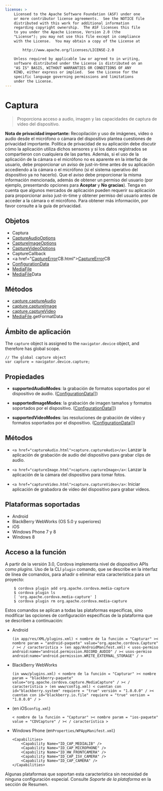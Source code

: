 ```yaml
---
license: >
    Licensed to the Apache Software Foundation (ASF) under one
    or more contributor license agreements.  See the NOTICE file
    distributed with this work for additional information
    regarding copyright ownership.  The ASF licenses this file
    to you under the Apache License, Version 2.0 (the
    "License"); you may not use this file except in compliance
    with the License.  You may obtain a copy of the License at

        http://www.apache.org/licenses/LICENSE-2.0

    Unless required by applicable law or agreed to in writing,
    software distributed under the License is distributed on an
    "AS IS" BASIS, WITHOUT WARRANTIES OR CONDITIONS OF ANY
    KIND, either express or implied.  See the License for the
    specific language governing permissions and limitations
    under the License.
---
```


# Captura

> Proporciona acceso a audio, imagen y las capacidades de captura de vídeo del dispositivo.

**Nota de privacidad importante:** Recopilación y uso de imágenes, video o audio desde el micrófono o cámara del dispositivo plantea cuestiones de privacidad importante. Política de privacidad de su aplicación debe discutir cómo la aplicación utiliza dichos sensores y si los datos registrados se compartieron con cualquiera de las partes. Además, si el uso de la aplicación de la cámara o el micrófono no es aparente en la interfaz de usuario, debe proporcionar un aviso de just-in-time antes de su aplicación accediendo a la cámara o el micrófono (si el sistema operativo del dispositivo ya no hacerlo). Que el aviso debe proporcionar la misma información mencionada, además de obtener un permiso del usuario (por ejemplo, presentando opciones para **Aceptar** y **No gracias**). Tenga en cuenta que algunos mercados de aplicación pueden requerir su aplicación para proporcionar aviso just-in-time y obtener permiso del usuario antes de acceder a la cámara o el micrófono. Para obtener más información, por favor consulte a la guía de privacidad.

## Objetos

*   Captura
*   <a href="captureAudioOptions.html">CaptureAudioOptions</a>
*   <a href="captureImageOptions.html">CaptureImageOptions</a>
*   <a href="captureVideoOptions.html">CaptureVideoOptions</a>
*   CaptureCallback
*   <a href="<a href="CaptureError.html">CaptureError</a>CB.html"><a href="CaptureError.html">CaptureError</a>CB</a>
*   <a href="ConfigurationData.html">ConfigurationData</a>
*   <a href="MediaFile.html">MediaFile</a>
*   <a href="MediaFile.html">MediaFile</a>Data

## Métodos

*   <a href="captureAudio.html">capture.captureAudio</a>
*   <a href="captureImage.html">capture.captureImage</a>
*   <a href="captureVideo.html">capture.captureVideo</a>
*   <a href="MediaFile.html">MediaFile</a>.getFormatData

## Ámbito de aplicación

The `capture` object is assigned to the `navigator.device` object, and therefore has global scope.

    // The global capture object
    var capture = navigator.device.capture;
    

## Propiedades

*   **supportedAudioModes**: la grabación de formatos soportados por el dispositivo de audio. (<a href="ConfigurationData.html">ConfigurationData</a>[])

*   **supportedImageModes**: la grabación de imagen tamaños y formatos soportados por el dispositivo. (<a href="ConfigurationData.html">ConfigurationData</a>[])

*   **supportedVideoModes**: las resoluciones de grabación de vídeo y formatos soportados por el dispositivo. (<a href="ConfigurationData.html">ConfigurationData</a>[])

## Métodos

*   `<a href="captureAudio.html">capture.captureAudio</a>`: Lanzar la aplicación de grabación de audio del dispositivo para grabar clips de audio.

*   `<a href="captureImage.html">capture.captureImage</a>`: Lanzar la aplicación de la cámara del dispositivo para tomar fotos.

*   `<a href="captureVideo.html">capture.captureVideo</a>`: Iniciar aplicación de grabadora de vídeo del dispositivo para grabar videos.

## Plataformas soportadas

*   Android
*   BlackBerry WebWorks (OS 5.0 y superiores)
*   iOS
*   Windows Phone 7 y 8
*   Windows 8

## Acceso a la función

A partir de la versión 3.0, Cordova implementa nivel de dispositivo APIs como *plugins*. Uso de la CLI `plugin` comando, que se describe en la interfaz de línea de comandos, para añadir o eliminar esta característica para un proyecto:

        $ cordova plugin add org.apache.cordova.media-capture
        $ cordova plugin ls
        [ 'org.apache.cordova.media-capture' ]
        $ cordova plugin rm org.apache.cordova.media-capture
    

Estos comandos se aplican a todas las plataformas específicas, sino modificar las opciones de configuración específicas de la plataforma que se describen a continuación:

*   Android
    
        (in app/res/XML/plugins.xml) < nombre de la función = "Capturar" >< nombre param = "android-paquete" value="org.apache.cordova.Capture" / >< / característica > (en app/AndroidManifest.xml) < usos-permiso android:name="android.permission.RECORD_AUDIO" / >< usos-permiso android:name="android.permission.WRITE_EXTERNAL_STORAGE" / >
        

*   BlackBerry WebWorks
    
        (in www/plugins.xml) < nombre de la función = "Capturar" >< nombre param = "blackberry-paquete" value="org.apache.cordova.capture.MediaCapture" / >< / característica > (en www/config.xml) < cuentan con id="blackberry.system" requiere = "true" versión = "1.0.0.0" / >< cuentan con id="blackberry.io.file" requiere = "true" version = "1.0.0.0" / >
        

*   (en iOS`config.xml`)
    
        < nombre de la función = "Capturar" >< nombre param = "ios-paquete" value = "CDVCapture" / >< / característica >
        

*   Windows Phone (en`Properties/WPAppManifest.xml`)
    
        <Capabilities>
            <Capability Name="ID_CAP_MEDIALIB" />
            <Capability Name="ID_CAP_MICROPHONE" />
            <Capability Name="ID_HW_FRONTCAMERA" />
            <Capability Name="ID_CAP_ISV_CAMERA" />
            <Capability Name="ID_CAP_CAMERA" />
        </Capabilities>
        

Algunas plataformas que soportan esta característica sin necesidad de ninguna configuración especial. Consulte *Soporte de la plataforma* en la sección de Resumen.